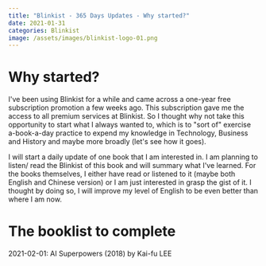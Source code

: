 ```yaml
---
title: "Blinkist - 365 Days Updates - Why started?"
date: 2021-01-31
categories: Blinkist
image: /assets/images/blinkist-logo-01.png
---
```


# Why started?

I've been using Blinkist for a while and came across a one-year free subscription promotion a few weeks ago. This subscription gave me the access to all premium services at Blinkist. So I thought why not take this opportunity to start what I always wanted to, which is to "sort of" exercise a-book-a-day practice to expend my knowledge in Technology, Business and History and maybe more broadly (let's see how it goes).

I will start a daily update of one book that I am interested in. I am planning to listen/ read the Blinkist of this book and will summary what I've learned. For the books themselves, I either have read or listened to it (maybe both English and Chinese version) or I am just interested in grasp the gist of it. I thought by doing so, I will improve my level of English to be even better than where I am now.

# The booklist to complete

2021-02-01: AI Superpowers (2018) by Kai-fu LEE
